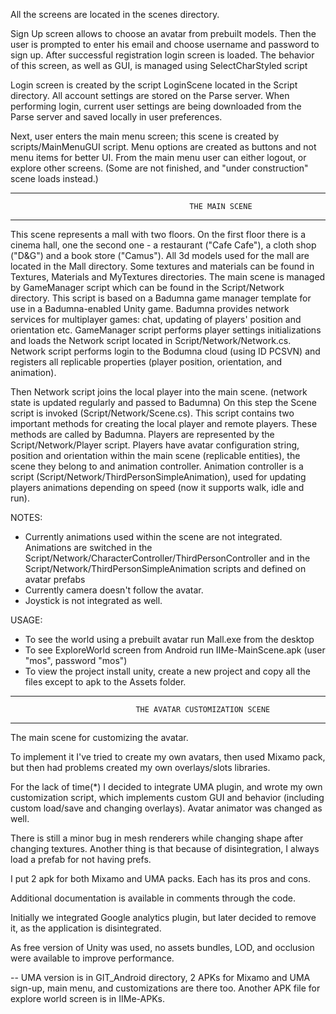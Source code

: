 All the screens are located in the scenes directory.

Sign Up screen allows to choose an avatar from prebuilt models. Then the user is prompted to enter his email and choose username and password to sign up. After successful registration login screen is loaded. The behavior of this screen, as well as GUI, is managed using SelectCharStyled script 

Login screen is created by the script LoginScene located in the Script directory.
All account settings are stored on the Parse server. 
When performing login, current user settings are being downloaded from the Parse server 
and saved locally in user preferences.

Next, user enters the main menu screen; this scene is created by scripts/MainMenuGUI script.
Menu options are created as buttons and not menu items for better UI.
From the main menu user can either logout, or explore other screens. (Some are not finished, and "under construction" scene loads instead.)

----------------------------------------------------------------------------------------------------
											THE MAIN SCENE
----------------------------------------------------------------------------------------------------
This scene represents a mall with two floors.
On the first floor there is a cinema hall, one the second one - a restaurant ("Cafe Cafe"),
a cloth shop ("D&G") and a book store ("Camus"). All 3d models used for the mall are
located in the Mall directory. Some textures and materials can be found in
Textures, Materials and MyTextures directories. 
The main scene is managed by GameManager script which can be found in the Script/Network directory.
This script is based on a Badumna game manager template for use in a Badumna-enabled Unity game. 
Badumna provides network services for multiplayer games: chat, updating of players' position and 
orientation etc. GameManager script performs player settings initializations and loads the Network 
script located in  Script/Network/Network.cs. Network script performs login to the Bodumna cloud 
(using ID PCSVN) and registers all replicable properties (player position, orientation, and animation). 

Then Network script joins the local player into the main scene.
(network state is updated regularly and passed to Badumna)
On this step the Scene script is invoked (Script/Network/Scene.cs). This script contains two
important methods for creating the local player and remote players. These methods are called by Badumna.
Players are represented by the Script/Network/Player script. Players have avatar configuration string,
position and orientation within the main scene (replicable entities), the scene they belong to and
animation controller. Animation controller is a script (Script/Network/ThirdPersonSimpleAnimation),
used for updating players animations depending on speed (now it supports walk, idle and run).

NOTES:
*	Currently animations used within the scene are not integrated.
	Animations are switched in the Script/Network/CharacterController/ThirdPersonController 
	and in the Script/Network/ThirdPersonSimpleAnimation scripts and defined on avatar prefabs
*	Currently camera doesn't follow the avatar.
*	Joystick is not integrated as well.

USAGE:
* 	To see the world using a prebuilt avatar run Mall.exe from the desktop 
* 	To see ExploreWorld screen from Android run IIMe-MainScene.apk (user "mos", password "mos")
* 	To view the project install unity, create a new project and copy all the files except to
	apk to the Assets folder.

----------------------------------------------------------------------------------------------------
								THE AVATAR CUSTOMIZATION SCENE
----------------------------------------------------------------------------------------------------
The main scene for customizing the avatar.

To implement it I've tried to create my own avatars, then used Mixamo pack, but then had problems created my own overlays/slots libraries.

For the lack of time(*) I decided to integrate UMA plugin, and wrote my own customization script, which implements custom GUI and behavior (including custom load/save and changing overlays). Avatar animator was changed as well.

There is still a minor bug in mesh renderers while changing shape after changing textures.
Another thing is that because of disintegration, I always load a prefab for not having prefs.

I put 2 apk for both Mixamo and UMA packs. Each has its pros and cons.

Additional documentation is available in comments through the code.

Initially we integrated Google analytics plugin, but later decided to remove it, as the application is disintegrated.

As free version of Unity was used, no assets bundles, LOD, and occlusion were available to improve performance. 

 -- UMA version is in GIT_Android directory, 2 APKs for Mixamo and UMA sign-up, main menu, and customizations are there too. Another APK file for explore world screen is in IIMe-APKs.

